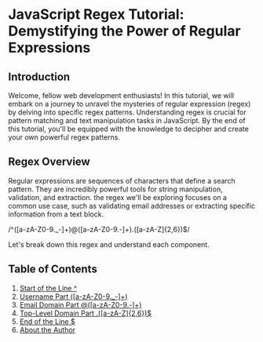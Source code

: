 # JavaScript Regex Tutorial: Demystifying the Power of Regular Expressions


## Introduction

Welcome, fellow web development enthusiasts! In this tutorial, we will embark on a journey to unravel the mysteries of regular expression (regex) by delving into specific regex patterns. Understanding regex is crucial for pattern matching and text manipulation tasks in JavaScript. By the end of this tutorial, you'll be equipped with the knowledge to decipher and create your own powerful regex patterns.

## Regex Overview 

Regular expressions are sequences of characters that define a search pattern. They are incredibly powerful tools for string manipulation, validation, and extraction. the regex we'll be exploring focuses on a common use case, such as validating email addresses or extracting specific information from a text block.

/^([a-zA-Z0-9._-]+)@([a-zA-Z0-9.-]+)\.([a-zA-Z]{2,6})$/

Let's break down this regex and understand each component.

## Table of Contents

1. [Start of the Line ^](https://chat.openai.com/c/4650f0b1-991c-419a-91ca-03d24fd462e1#start-of-the-line)
2. [Username Part ([a-zA-Z0-9._-]+)](https://chat.openai.com/c/4650f0b1-991c-419a-91ca-03d24fd462e1#username-part)
3. [Email Domain Part @([a-zA-Z0-9.-]+)](https://chat.openai.com/c/4650f0b1-991c-419a-91ca-03d24fd462e1#email-domain-part)
4. [Top-Level Domain Part \.([a-zA-Z]{2,6})$](https://chat.openai.com/c/4650f0b1-991c-419a-91ca-03d24fd462e1#top-level-domain-part)
5. [End of the Line $](https://chat.openai.com/c/4650f0b1-991c-419a-91ca-03d24fd462e1#end-of-the-line)
6. [About the Author](https://chat.openai.com/c/4650f0b1-991c-419a-91ca-03d24fd462e1#about-the-author)
